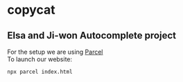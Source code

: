 # copycat
## Elsa and Ji-won Autocomplete project

For the setup we are using [Parcel](https://parceljs.org/getting-started/webapp/)\
To launch our website:

`npx parcel index.html`
